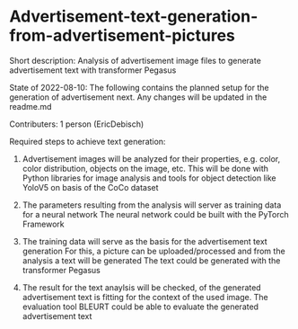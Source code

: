 # Advertisement-text-generation-from-advertisement-pictures
Short description:
Analysis of advertisement image files to generate advertisement text with transformer Pegasus

State of 2022-08-10: The following contains the planned setup for the generation of advertisement next.
Any changes will be updated in the readme.md

Contributers: 1 person (EricDebisch)

Required steps to achieve text generation:
1.  Advertisement images will be analyzed for their properties, e.g. color, color distribution, objects on the image, etc.
    This will be done with Python libraries for image analysis and tools for object detection like YoloV5 on basis of the CoCo dataset

2.  The parameters resulting from the analysis will server as training data for a neural network
    The neural network could be built with the PyTorch Framework

3.  The training data will serve as the basis for the advertisement text generation
    For this, a picture can be uploaded/processed and from the analysis a text will be generated
    The text could be generated with the transformer Pegasus

4.  The result for the text anaylsis will be checked, of the generated advertisement text is fitting for the context of the used image.
    The evaluation tool BLEURT could be able to evaluate the generated advertisement text
